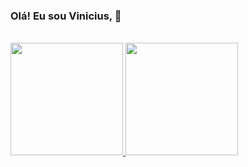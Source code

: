 ###  Olá! Eu sou Vinicius, 👋

<br/>

<div>
  <a href="https://github.com/augvinicius">
  <img height= "180em" widht= "140em" src="https://github-readme-stats.vercel.app/api?username=augvinicius&show_icons=true&theme=onedark&count_private=true" /> 
  <img height= "180em"  src="https://github-readme-stats.vercel.app/api/top-langs/?username=augvinicius&layout=compact&theme=onedark" />
</div>
